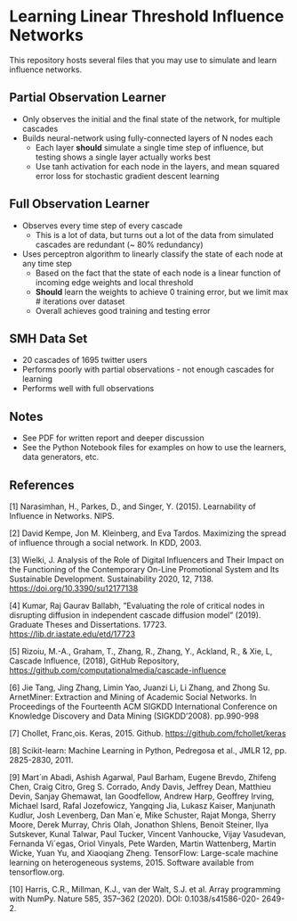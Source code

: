 # Learning Linear Threshold Influence Networks

This repository hosts several files that you may use to simulate and learn influence networks.

## Partial Observation Learner
* Only observes the initial and the final state of the network, for multiple cascades
* Builds neural-network using fully-connected layers of N nodes each
  * Each layer **should** simulate a single time step of influence, but testing shows a single layer actually works best
  * Use tanh activation for each node in the layers, and mean squared error loss for stochastic gradient descent learning
## Full Observation Learner
* Observes every time step of every cascade
  * This is a lot of data, but turns out a lot of the data from simulated cascades are redundant (~ 80% redundancy)
* Uses perceptron algorithm to linearly classify the state of each node at any time step
  * Based on the fact that the state of each node is a linear function of incoming edge weights and local threshold
  * **Should** learn the weights to achieve 0 training error, but we limit max # iterations over dataset
  * Overall achieves good training and testing error
  
## SMH Data Set
* 20 cascades of 1695 twitter users
* Performs poorly with partial observations - not enough cascades for learning
* Performs well with full observations

## Notes
* See PDF for written report and deeper discussion
* See the Python Notebook files for examples on how to use the learners, data generators, etc.

## References
[1] Narasimhan, H., Parkes, D., and Singer, Y. (2015). Learnability of
Influence in Networks. NIPS.

[2] David Kempe, Jon M. Kleinberg, and Eva Tardos. Maximizing the
spread of influence through a social network. In KDD, 2003.

[3] Wielki, J. Analysis of the Role of Digital Influencers and Their Impact
on the Functioning of the Contemporary On-Line Promotional System
and Its Sustainable Development. Sustainability 2020, 12, 7138.
https://doi.org/10.3390/su12177138

[4] Kumar, Raj Gaurav Ballabh, ”Evaluating the role of critical nodes in disrupting
diffusion in independent cascade diffusion model” (2019). Graduate
Theses and Dissertations. 17723. https://lib.dr.iastate.edu/etd/17723

[5] Rizoiu, M.-A., Graham, T., Zhang, R., Zhang, Y., Ackland,
R., & Xie, L, Cascade Influence, (2018), GitHub Repository,
https://github.com/computationalmedia/cascade-influence

[6] Jie Tang, Jing Zhang, Limin Yao, Juanzi Li, Li Zhang, and Zhong Su.
ArnetMiner: Extraction and Mining of Academic Social Networks. In
Proceedings of the Fourteenth ACM SIGKDD International Conference
on Knowledge Discovery and Data Mining (SIGKDD’2008). pp.990-998

[7] Chollet, Franc¸ois. Keras, 2015. Github. https://github.com/fchollet/keras

[8] Scikit-learn: Machine Learning in Python, Pedregosa et al., JMLR 12,
pp. 2825-2830, 2011.

[9] Mart´ın Abadi, Ashish Agarwal, Paul Barham, Eugene Brevdo, Zhifeng
Chen, Craig Citro, Greg S. Corrado, Andy Davis, Jeffrey Dean, Matthieu
Devin, Sanjay Ghemawat, Ian Goodfellow, Andrew Harp, Geoffrey
Irving, Michael Isard, Rafal Jozefowicz, Yangqing Jia, Lukasz Kaiser,
Manjunath Kudlur, Josh Levenberg, Dan Man´e, Mike Schuster, Rajat
Monga, Sherry Moore, Derek Murray, Chris Olah, Jonathon Shlens,
Benoit Steiner, Ilya Sutskever, Kunal Talwar, Paul Tucker, Vincent
Vanhoucke, Vijay Vasudevan, Fernanda Vi´egas, Oriol Vinyals, Pete
Warden, Martin Wattenberg, Martin Wicke, Yuan Yu, and Xiaoqiang
Zheng. TensorFlow: Large-scale machine learning on heterogeneous
systems, 2015. Software available from tensorflow.org.

[10] Harris, C.R., Millman, K.J., van der Walt, S.J. et al. Array programming
with NumPy. Nature 585, 357–362 (2020). DOI: 0.1038/s41586-020-
2649-2.

